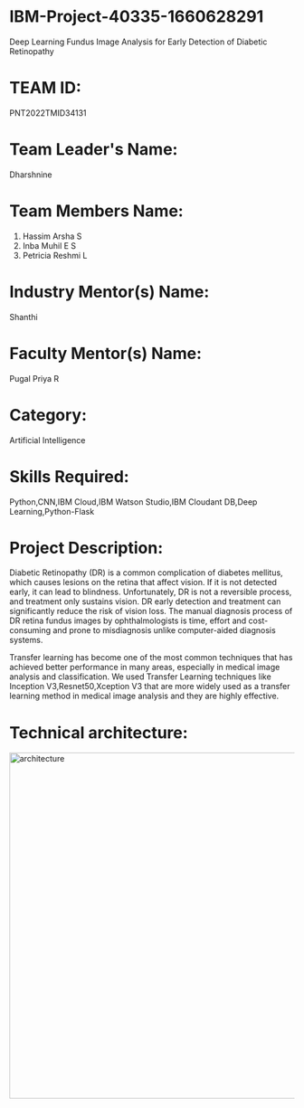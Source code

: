 # IBM-Project-40335-1660628291
Deep Learning Fundus Image Analysis for Early Detection of Diabetic Retinopathy

# TEAM ID:
 PNT2022TMID34131

# Team Leader's Name:
Dharshnine

# Team Members Name:
1. Hassim Arsha S
2. Inba Muhil E S
3. Petricia Reshmi L

# Industry Mentor(s) Name: 
Shanthi

# Faculty Mentor(s) Name: 
Pugal Priya R

# Category: 
Artificial Intelligence 

# Skills Required: 

Python,CNN,IBM Cloud,IBM Watson Studio,IBM Cloudant DB,Deep Learning,Python-Flask

# Project Description:

Diabetic Retinopathy (DR) is a common complication of diabetes mellitus, which causes lesions on the retina that affect vision. If it is not detected early, it can lead to blindness. Unfortunately, DR is not a reversible process, and treatment only sustains vision. DR early detection and treatment can significantly reduce the risk of vision loss. The manual diagnosis process of DR retina fundus images by ophthalmologists is time, effort and cost-consuming and prone to misdiagnosis unlike computer-aided diagnosis systems. 

Transfer learning has become one of the most common techniques that has achieved better performance in many areas, especially in medical image analysis and classification. We used Transfer Learning techniques like Inception V3,Resnet50,Xception V3 that are more widely used as a transfer learning method in medical image analysis and they are highly effective.

# Technical architecture:

<img width="612" alt="architecture" src="https://user-images.githubusercontent.com/113440248/202141970-42f72103-c0f6-45cf-b065-4f246dedcbbb.png">
